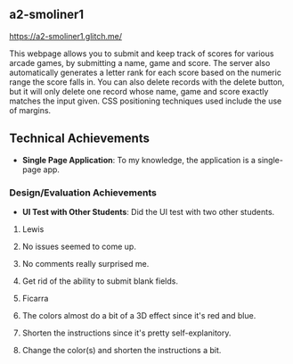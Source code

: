 ## a2-smoliner1
https://a2-smoliner1.glitch.me/

This webpage allows you to submit and keep track of scores for various arcade games, by submitting a name, game and score. The server also automatically generates a letter rank
for each score based on the numeric range the score falls in. You can also delete records with the delete button, but it will only delete one record whose name, game and score
exactly matches the input given. CSS positioning techniques used include the use of margins.

## Technical Achievements
- **Single Page Application**: To my knowledge, the application is a single-page app.

### Design/Evaluation Achievements
- **UI Test with Other Students**: Did the UI test with two other students.
1. Lewis
2. No issues seemed to come up.
3. No comments really surprised me.
4. Get rid of the ability to submit blank fields.

1. Ficarra
2. The colors almost do a bit of a 3D effect since it's red and blue.
3. Shorten the instructions since it's pretty self-explanitory.
4. Change the color(s) and shorten the instructions a bit.
